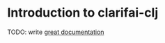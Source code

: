 # Introduction to clarifai-clj

TODO: write [great documentation](http://jacobian.org/writing/what-to-write/)
